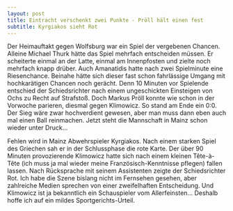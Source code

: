 ```yaml
---
layout: post
title: Eintracht verschenkt zwei Punkte - Pröll hält einen fest
subtitle: Kyrgiakos sieht Rot
---
```


Der Heimauftakt gegen Wolfsburg war ein Spiel der vergebenen Chancen. Alleine Michael Thurk hätte das Spiel mehrfach entscheiden müssen. Er scheiterte einmal an der Latte, einmal am Innenpfosten und zielte noch mehrfach knapp drüber. Auch Amanatidis hatte nach zwei Spielminute eine Riesenchance. Beinahe hätte sich dieser fast schon fahrlässige Umgang mit hochkarätigen Chancen noch gerächt. Denn 10 Minuten vor Spielende entschied der Schiedsrichter nach einem ungeschickten Einsteigen von Ochs zu Recht auf Strafstoß. Doch Markus Pröll konnte wie schon in der Vorwoche parieren, diesmal gegen Klimowicz. So stand am Ende ein 0:0. Der Sieg wäre zwar hochverdient gewesen, aber man muss dann eben auch mal einen Ball reinmachen. Jetzt steht die Mannschaft in Mainz schon wieder unter Druck...

Fehlen wird in Mainz Abwehrspieler Kyrgiakos. Nach einem starken Spiel des Griechen sah er in der Schlussphase die rote Karte. Der über 90 Minuten provozierende Klimowicz hatte sich nach einem kleinen Tête-à-Tête (ich muss ja mal wieder meine Französisch-Kenntnisse pflegen) fallen lassen. Nach Rücksprache mit seinem Assistenten zeigte der Schiedsrichter Rot. Ich habe die Szene bislang nicht im Fernsehen gesehen, aber zahlreiche Medien sprechen von einer zweifelhaften Entscheidung. Und Klimowicz ist ja bekanntlich ein Schauspieler vom Allerfeinsten... Deshalb hoffe ich auf ein mildes Sportgerichts-Urteil.
